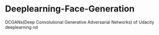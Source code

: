 # Deeplearning-Face-Generation
DCGANs(Deep Convolutional Generative Adversarial Networks) of Udacity deeplearning nd
